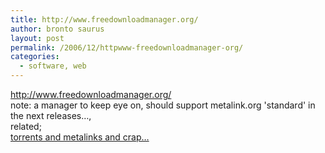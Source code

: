 ```yaml
---
title: http://www.freedownloadmanager.org/
author: bronto saurus
layout: post
permalink: /2006/12/httpwww-freedownloadmanager-org/
categories:
  - software, web
---
```

<a href="http://www.freedownloadmanager.org/" target="_blank" >http://www.freedownloadmanager.org/</a>  
note: a manager to keep eye on, should support metalink.org 'standard' in the next releases&#8230;,   
related;  
[torrents and metalinks and crap&#8230;][1]

 [1]: index.php?entry=entry061227-081649